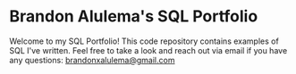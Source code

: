 # Brandon Alulema's SQL Portfolio

Welcome to my SQL Portfolio! This code repository contains examples of SQL I've written. Feel free to take a look and reach out via email if you have any questions: brandonxalulema@gmail.com
